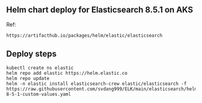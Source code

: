## Helm chart deploy for Elasticsearch 8.5.1 on AKS 
Ref: 
```
https://artifacthub.io/packages/helm/elastic/elasticsearch
```

## Deploy steps
```
kubectl create ns elastic
helm repo add elastic https://helm.elastic.co
helm repo update
helm -n elastic install elasticsearch-crew elastic/elasticsearch -f https://raw.githubusercontent.com/svdang999/ELK/main/elasticsearch/helm_elasticsearch_8_5_1/elasticsearch-8-5-1-custom-values.yaml
```
